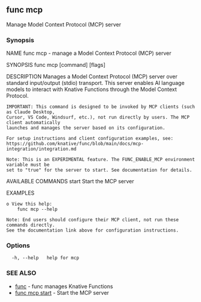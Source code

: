 ## func mcp

Manage Model Context Protocol (MCP) server

### Synopsis


NAME
	func mcp - manage a Model Context Protocol (MCP) server

SYNOPSIS
	func mcp [command] [flags]

DESCRIPTION
	Manages a Model Context Protocol (MCP) server over standard input/output (stdio) transport.
	This server enables AI language models to interact with Knative Functions through the
	Model Context Protocol.

	IMPORTANT: This command is designed to be invoked by MCP clients (such as Claude Desktop,
	Cursor, VS Code, Windsurf, etc.), not run directly by users. The MCP client automatically
	launches and manages the server based on its configuration.

	For setup instructions and client configuration examples, see:
	https://github.com/knative/func/blob/main/docs/mcp-integration/integration.md

	Note: This is an EXPERIMENTAL feature. The FUNC_ENABLE_MCP environment variable must be
	set to "true" for the server to start. See documentation for details.

AVAILABLE COMMANDS
	start    Start the MCP server

EXAMPLES

	o View this help:
		func mcp --help

	Note: End users should configure their MCP client, not run these commands directly.
	See the documentation link above for configuration instructions.


### Options

```
  -h, --help   help for mcp
```

### SEE ALSO

* [func](func.md)	 - func manages Knative Functions
* [func mcp start](func_mcp_start.md)	 - Start the MCP server

